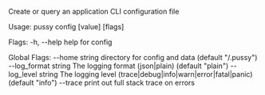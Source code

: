 Create or query an application CLI configuration file

Usage:
  pussy config <key> [value] [flags]

Flags:
  -h, --help   help for config

Global Flags:
      --home string         directory for config and data (default "/.pussy")
      --log_format string   The logging format (json|plain) (default "plain")
      --log_level string    The logging level (trace|debug|info|warn|error|fatal|panic) (default "info")
      --trace               print out full stack trace on errors

